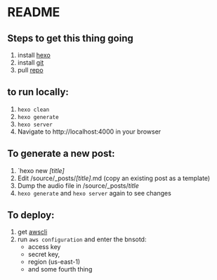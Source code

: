 # README

## Steps to get this thing going 

1. install [hexo](https://hexo.io/docs/index.html)
2. install [git](https://git-scm.com/downloads)
3. pull [repo](https://github.com/enichol/bnsotd.git)


## to run locally:

1. `hexo clean`
2. `hexo generate`
3. `hexo server`
4. Navigate to http://localhost:4000 in your browser

## To generate a new post:
1. `hexo new _[title]_
2. Edit  /source/\_posts/_[title]_.md (copy an existing post as a template)
3. Dump the audio file in /source/_posts/_title_
4. `hexo generate` and `hexo server` again to see changes

## To deploy:

1. get [awscli](https://docs.aws.amazon.com/cli/latest/userguide/installing.html)
2. run `aws configuration`  and enter the bnsotd:
    * access key
    * secret key, 
    * region (us-east-1) 
    * and some fourth thing
